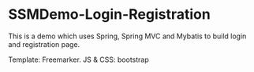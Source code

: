 # SSMDemo-Login-Registration

This is a demo which uses Spring, Spring MVC and Mybatis to build login and registration page.

Template: Freemarker.
JS & CSS: bootstrap
